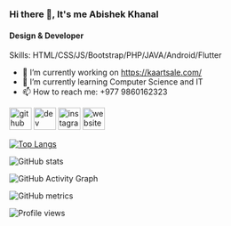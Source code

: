 ### Hi there 👋, It's me Abishek Khanal
#### Design & Developer

Skills: HTML/CSS/JS/Bootstrap/PHP/JAVA/Android/Flutter

- 🔭 I’m currently working on https://kaartsale.com/ 
- 🌱 I’m currently learning Computer Science and IT 
- 📫 How to reach me: +977 9860162323 


[<img src='https://cdn.jsdelivr.net/npm/simple-icons@3.0.1/icons/github.svg' alt='github' height='40'>](https://github.com/abishek12)  [<img src='https://cdn.jsdelivr.net/npm/simple-icons@3.0.1/icons/dev-dot-to.svg' alt='dev' height='40'>](https://dev.to/abishek12)  [<img src='https://cdn.jsdelivr.net/npm/simple-icons@3.0.1/icons/instagram.svg' alt='instagram' height='40'>](https://www.instagram.com/khanal.abishek/)  [<img src='https://cdn.jsdelivr.net/npm/simple-icons@3.0.1/icons/icloud.svg' alt='website' height='40'>](abishek.liveblog365.com)  

[![Top Langs](https://github-readme-stats.vercel.app/api/top-langs/?username=abishek12)](https://github.com/anuraghazra/github-readme-stats)

![GitHub stats](https://github-readme-stats.vercel.app/api?username=abishek12&show_icons=true)  

![GitHub Activity Graph](https://activity-graph.herokuapp.com/graph?username=abishek12)  

![GitHub metrics](https://metrics.lecoq.io/abishek12)  

![Profile views](https://gpvc.arturio.dev/abishek12)  
